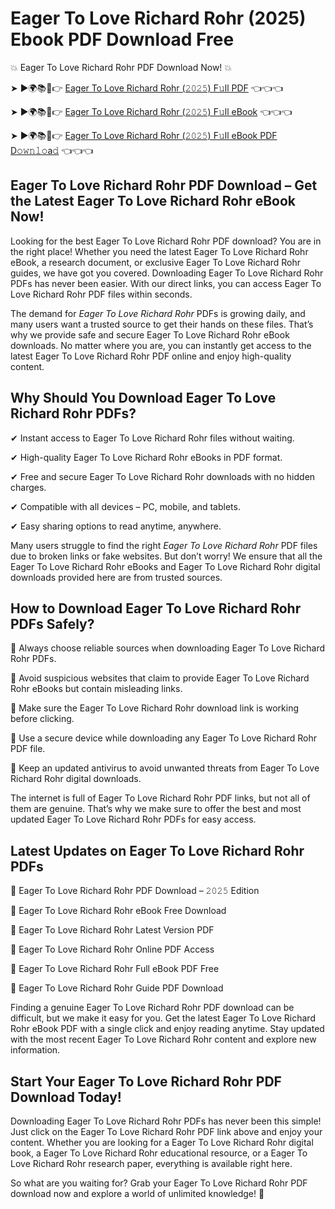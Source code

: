 # Eager To Love Richard Rohr (2025) Ebook PDF Download Free

💥 Eager To Love Richard Rohr PDF Download Now! 💥

➤ ►🌍📚📱👉 [Eager To Love Richard Rohr (𝟸𝟶𝟸𝟻) F𝚞ll PDF](https://getpdf.xyz/eager-to-love-richard-rohr) 👈👈👈


➤ ►🌍📚📱👉 [Eager To Love Richard Rohr (𝟸𝟶𝟸𝟻) F𝚞ll eBook](https://getpdf.xyz/eager-to-love-richard-rohr) 👈👈👈


➤ ►🌍📚📱👉 [Eager To Love Richard Rohr (𝟸𝟶𝟸𝟻) F𝚞ll eBook PDF D𝚘𝚠𝚗𝚕𝚘a𝚍](https://getpdf.xyz/eager-to-love-richard-rohr) 👈👈👈


## Eager To Love Richard Rohr PDF Download – Get the Latest Eager To Love Richard Rohr eBook Now!

Looking for the best Eager To Love Richard Rohr PDF download? You are in the right place! Whether you need the latest Eager To Love Richard Rohr eBook, a research document, or exclusive Eager To Love Richard Rohr guides, we have got you covered. Downloading Eager To Love Richard Rohr PDFs has never been easier. With our direct links, you can access Eager To Love Richard Rohr PDF files within seconds.

The demand for *Eager To Love Richard Rohr* PDFs is growing daily, and many users want a trusted source to get their hands on these files. That’s why we provide safe and secure Eager To Love Richard Rohr eBook downloads. No matter where you are, you can instantly get access to the latest Eager To Love Richard Rohr PDF online and enjoy high-quality content.

## Why Should You Download Eager To Love Richard Rohr PDFs?

✔ Instant access to Eager To Love Richard Rohr files without waiting.

✔ High-quality Eager To Love Richard Rohr eBooks in PDF format.

✔ Free and secure Eager To Love Richard Rohr downloads with no hidden charges.

✔ Compatible with all devices – PC, mobile, and tablets.

✔ Easy sharing options to read anytime, anywhere.

Many users struggle to find the right *Eager To Love Richard Rohr* PDF files due to broken links or fake websites. But don’t worry! We ensure that all the Eager To Love Richard Rohr eBooks and Eager To Love Richard Rohr digital downloads provided here are from trusted sources.

## How to Download Eager To Love Richard Rohr PDFs Safely?

📌 Always choose reliable sources when downloading Eager To Love Richard Rohr PDFs.

📌 Avoid suspicious websites that claim to provide Eager To Love Richard Rohr eBooks but contain misleading links.

📌 Make sure the Eager To Love Richard Rohr download link is working before clicking.

📌 Use a secure device while downloading any Eager To Love Richard Rohr PDF file.

📌 Keep an updated antivirus to avoid unwanted threats from Eager To Love Richard Rohr digital downloads.

The internet is full of Eager To Love Richard Rohr PDF links, but not all of them are genuine. That’s why we make sure to offer the best and most updated Eager To Love Richard Rohr PDFs for easy access.

## Latest Updates on Eager To Love Richard Rohr PDFs

🔹 Eager To Love Richard Rohr PDF Download – 𝟸𝟶𝟸𝟻 Edition

🔹 Eager To Love Richard Rohr eBook Free Download

🔹 Eager To Love Richard Rohr Latest Version PDF

🔹 Eager To Love Richard Rohr Online PDF Access

🔹 Eager To Love Richard Rohr Full eBook PDF Free

🔹 Eager To Love Richard Rohr Guide PDF Download

Finding a genuine Eager To Love Richard Rohr PDF download can be difficult, but we make it easy for you. Get the latest Eager To Love Richard Rohr eBook PDF with a single click and enjoy reading anytime. Stay updated with the most recent Eager To Love Richard Rohr content and explore new information.

## Start Your Eager To Love Richard Rohr PDF Download Today!

Downloading Eager To Love Richard Rohr PDFs has never been this simple! Just click on the Eager To Love Richard Rohr PDF link above and enjoy your content. Whether you are looking for a Eager To Love Richard Rohr digital book, a Eager To Love Richard Rohr educational resource, or a Eager To Love Richard Rohr research paper, everything is available right here.

So what are you waiting for? Grab your Eager To Love Richard Rohr PDF download now and explore a world of unlimited knowledge! 🚀
